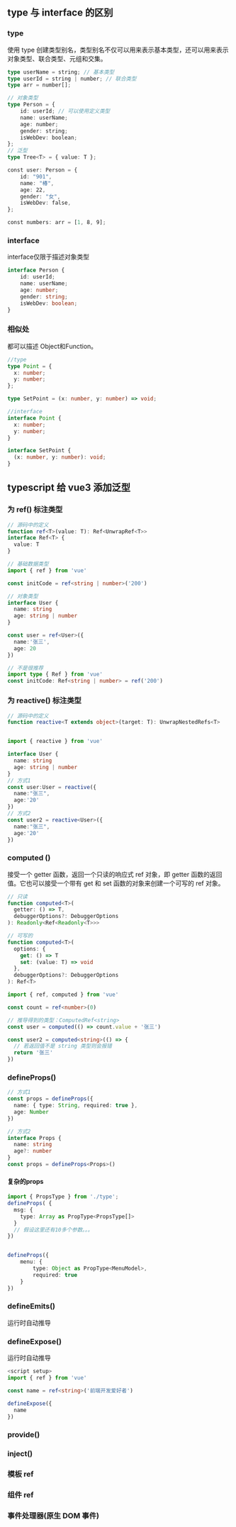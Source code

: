 
## type 与 interface 的区别

### type
使用 type 创建类型别名，类型别名不仅可以用来表示基本类型，还可以用来表示对象类型、联合类型、元组和交集。
```typescript
type userName = string; // 基本类型
type userId = string | number; // 联合类型
type arr = number[]; 

// 对象类型
type Person = {
    id: userId; // 可以使用定义类型
    name: userName;
    age: number;
    gender: string;
    isWebDev: boolean;
};
// 泛型
type Tree<T> = { value: T };

const user: Person = {
    id: "901",
    name: "椿",
    age: 22,
    gender: "女",
    isWebDev: false,
};

const numbers: arr = [1, 8, 9];

```
### interface
interface仅限于描述对象类型
```typescript
interface Person {
    id: userId;
    name: userName;
    age: number;
    gender: string;
    isWebDev: boolean;
}
```
### 相似处
都可以描述 Object和Function。
```typescript
//type
type Point = {
  x: number;
  y: number;
};

type SetPoint = (x: number, y: number) => void;

//interface
interface Point {
  x: number;
  y: number;
}

interface SetPoint {
  (x: number, y: number): void;
}
```

## typescript 给 vue3 添加泛型
### 为 ref() 标注类型
```typescript
// 源码中的定义
function ref<T>(value: T): Ref<UnwrapRef<T>>
interface Ref<T> {
  value: T
}
```
```typescript
// 基础数据类型
import { ref } from 'vue'

const initCode = ref<string | number>('200')

// 对象类型
interface User {
  name: string
  age: string | number
}

const user = ref<User>({
  name:'张三',
  age: 20
})

// 不是很推荐
import type { Ref } from 'vue'
const initCode: Ref<string | number> = ref('200')

```
### 为 reactive() 标注类型
```typescript
// 源码中的定义
function reactive<T extends object>(target: T): UnwrapNestedRefs<T>
```
```typescript

import { reactive } from 'vue'

interface User {
  name: string
  age: string | number
}
// 方式1
const user:User = reactive({
  name:"张三",
  age:'20'
})
// 方式2
const user2 = reactive<User>({
  name:"张三",
  age:'20'
})
```
### computed ()
接受一个 getter 函数，返回一个只读的响应式 ref 对象，即 getter 函数的返回值。它也可以接受一个带有 get 和 set 函数的对象来创建一个可写的 ref 对象。
```typescript
// 只读
function computed<T>(
  getter: () => T,
  debuggerOptions?: DebuggerOptions
): Readonly<Ref<Readonly<T>>>

// 可写的
function computed<T>(
  options: {
    get: () => T
    set: (value: T) => void
  },
  debuggerOptions?: DebuggerOptions
): Ref<T>

```
```typescript
import { ref, computed } from 'vue'

const count = ref<number>(0)

// 推导得到的类型：ComputedRef<string>
const user = computed(() => count.value + '张三')

const user2 = computed<string>(() => {
  // 若返回值不是 string 类型则会报错
  return '张三'
})
```

### defineProps()
```typescript
// 方式1
const props = defineProps({
  name: { type: String, required: true },
  age: Number
})

// 方式2
interface Props {
  name: string
  age?: number
} 
const props = defineProps<Props>()
```
#### 复杂的props
```typescript
import { PropsType } from './type';
defineProps( {
  msg: {
    type: Array as PropType<PropsType[]>
  }
  // 假设这里还有10多个参数。。。
})


defineProps({
    menu: {
        type: Object as PropType<MenuModel>,
        required: true
    }
})
```

### defineEmits()
运行时自动推导

### defineExpose()
运行时自动推导
```typescript
<script setup>
import { ref } from 'vue'

const name = ref<string>('前端开发爱好者')

defineExpose({
  name
})
```

### provide()

### inject()

### 模板 ref

### 组件 ref

### 事件处理器(原生 DOM 事件)